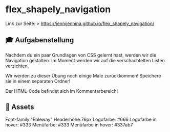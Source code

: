 # flex_shapely_navigation

Link zur Seite: > https://jennijennina.github.io/flex_shapely_navigation/

## 🎓 Aufgabenstellung

Nachdem du ein paar Grundlagen von CSS gelernt hast, werden wir die Navigation gestalten. Im Moment werden wir auf die verschachtelten Listen verzichten.

Wir werden zu dieser Übung noch einige Male zurückkommen!
Speichere sie in einem separaten Ordner!

Der HTML-Code befindet sich im Kommentarbereich!


##  📝 Assets


Font-family:"Raleway"
Headerhöhe:76px
Logofarbe: #666
Logofarbe in hover: #333
Menüfarbe: #333 
Menüfarbe in hover: #337ab7
